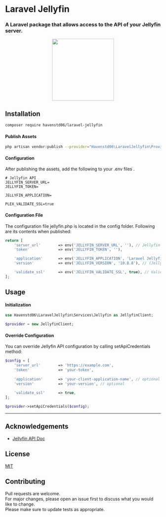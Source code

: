 
# Laravel Jellyfin
### A Laravel package that allows access to the API of your Jellyfin server.

<p align="center">
    <img height="200" src="https://user-images.githubusercontent.com/33732634/210449526-9026f288-0b9e-436a-b315-10af018b73e0.png" />   
</p>

## Installation

```bash
composer require havenstd06/laravel-jellyfin
```

#### Publish Assets
```bash
php artisan vendor:publish --provider="Havenstd06\LaravelJellyfin\Providers\JellyfinServiceProvider" 
```

#### Configuration
After publishing the assets, add the following to your .env files .

```env
# Jellyfin API
JELLYFIN_SERVER_URL=
JELLYFIN_TOKEN=

JELLYFIN_APPLICATION=

PLEX_VALIDATE_SSL=true
```

#### Configuration File
The configuration file jellyfin.php is located in the config folder. Following are its contents when published:

```php
return [
    'server_url'        => env('JELLYFIN_SERVER_URL', ''), // Jellyfin Server URL (ex: https://[IP address]:8096 or https://domain.com)
    'token'             => env('JELLYFIN_TOKEN', ''),

    'application'       => env('JELLYFIN_APPLICATION', 'Laravel Jellyfin / v1.0'), // Jellyfin application name
    'version'           => env('JELLYFIN_VERSION', '10.8.8'), // (Jellyfin application version number)

    'validate_ssl'      => env('JELLYFIN_VALIDATE_SSL', true), // Validate SSL when creating api client.
];
```
## Usage

#### Initialization

```php
use Havenstd06\LaravelJellyfin\Services\Jellyfin as JellyfinClient;

$provider = new JellyfinClient;
```

#### Override Configuration
You can override Jellyfin API configuration by calling setApiCredentials method:

```php
$config = [
    'server_url'        => 'https://example.com',
    'token'             => 'your-token',
    
    'application'       => 'your-client-application-name', // optional
    'version'           => 'your-version', // optional
    
    'validate_ssl'      => true,
];

$provider->setApiCredentials($config);
```

<hr>

## Acknowledgements

- [Jellyfin API Doc](https://api.jellyfin.org/)

## License

[MIT](https://choosealicense.com/licenses/mit/)


## Contributing

Pull requests are welcome.  
For major changes, please open an issue first to discuss what you would like to change.  
Please make sure to update tests as appropriate.

